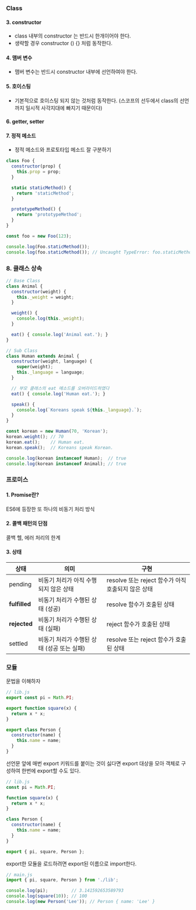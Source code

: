 ### Class

#### 3. constructor

- class 내부의 constructor 는 반드시 한개이어야 한다. 
- 생략할 경우 constructor () {} 처럼 동작한다.

#### 4. 맴버 변수

- 맴버 변수는 반드시 constructor 내부에 선언하여야 한다.

#### 5. 호이스팅

- 기본적으로 호이스팅 되지 않는 것처럼 동작한다. (스코프의 선두에서 class의 선언까지 일시적 사각지대에 빠지기 때문이다)

#### 6. getter, setter

#### 7. 정적 메소드

- 정적 메소드와 프로토타입 메소드 잘 구분하기

```js
class Foo {
  constructor(prop) {
    this.prop = prop;
  }

  static staticMethod() {
    return 'staticMethod';
  }

  prototypeMethod() {
    return 'prototypeMethod';
  }
}

const foo = new Foo(123);

console.log(Foo.staticMethod());
console.log(foo.staticMethod()); // Uncaught TypeError: foo.staticMethod is not a function
```



### 8. 클래스 상속

```js
// Base Class
class Animal {
  constructor(weight) {
    this._weight = weight;
  }

  weight() {
    console.log(this._weight);
  }

  eat() { console.log('Animal eat.'); }
}

// Sub Class
class Human extends Animal {
  constructor(weight, language) {
    super(weight);
    this._language = language;
  }

  // 부모 클래스의 eat 메소드를 오버라이드하였다
  eat() { console.log('Human eat.'); }

  speak() {
    console.log(`Koreans speak ${this._language}.`);
  }
}

const korean = new Human(70, 'Korean');
korean.weight(); // 70
korean.eat();    // Human eat.
korean.speak();  // Koreans speak Korean.

console.log(korean instanceof Human);  // true
console.log(korean instanceof Animal); // true
```



### 프로미스

#### 1. Promise란?

ES6에 등장한 또 하나의 비동기 처리 방식

#### 2. 콜백 패턴의 단점

콜백 헬, 에러 처리의 한계

#### 3. 상태

| 상태            | 의미                        | 구현                                  |
| ------------- | ------------------------- | ----------------------------------- |
| pending       | 비동기 처리가 아직 수행되지 않은 상태     | resolve 또는 reject 함수가 아직 호출되지 않은 상태 |
| **fulfilled** | 비동기 처리가 수행된 상태 (성공)       | resolve 함수가 호출된 상태                  |
| **rejected**  | 비동기 처리가 수행된 상태 (실패)       | reject 함수가 호출된 상태                   |
| settled       | 비동기 처리가 수행된 상태 (성공 또는 실패) | resolve 또는 reject 함수가 호출된 상태        |



### 모듈

문법을 이해하자

```js
// lib.js
export const pi = Math.PI;

export function square(x) {
  return x * x;
}

export class Person {
  constructor(name) {
    this.name = name;
  }
}
```

선언문 앞에 매번 export 키워드를 붙이는 것이 싫다면 export 대상을 모아 객체로 구성하여 한번에 export할 수도 있다.

```js
// lib.js
const pi = Math.PI;

function square(x) {
  return x * x;
}

class Person {
  constructor(name) {
    this.name = name;
  }
}

export { pi, square, Person };
```

export한 모듈을 로드하려면 export된 이름으로 import한다.

```js
// main.js
import { pi, square, Person } from './lib';

console.log(pi);         // 3.141592653589793
console.log(square(10)); // 100
console.log(new Person('Lee')); // Person { name: 'Lee' }
```

